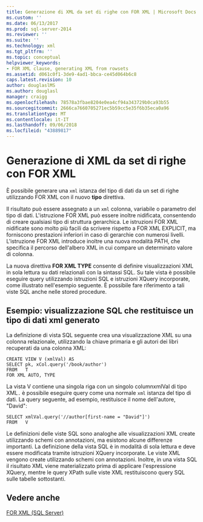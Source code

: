 ```yaml
---
title: Generazione di XML da set di righe con FOR XML | Microsoft Docs
ms.custom: ''
ms.date: 06/13/2017
ms.prod: sql-server-2014
ms.reviewer: ''
ms.suite: ''
ms.technology: xml
ms.tgt_pltfrm: ''
ms.topic: conceptual
helpviewer_keywords:
- FOR XML clause, generating XML from rowsets
ms.assetid: d061c0f1-3de9-4ad1-bbca-ce45d064b6c8
caps.latest.revision: 10
author: douglaslMS
ms.author: douglasl
manager: craigg
ms.openlocfilehash: 78578a3fbae8204e0ea4cf94a343729b0ca93b55
ms.sourcegitcommit: 2666ca7660705271ec5b59cc5e35f6b35eca0a96
ms.translationtype: MT
ms.contentlocale: it-IT
ms.lasthandoff: 09/06/2018
ms.locfileid: "43889817"
---
```

# <a name="generate-xml-from-rowsets-with-for-xml"></a>Generazione di XML da set di righe con FOR XML
  È possibile generare una `xml` istanza del tipo di dati da un set di righe utilizzando FOR XML con il nuovo **tipo** direttiva.  
  
 Il risultato può essere assegnato a un `xml` colonna, variabile o parametro del tipo di dati. L'istruzione FOR XML può essere inoltre nidificata, consentendo di creare qualsiasi tipo di struttura gerarchica. Le istruzioni FOR XML nidificate sono molto più facili da scrivere rispetto a FOR XML EXPLICIT, ma forniscono prestazioni inferiori in caso di gerarchie con numerosi livelli. L'istruzione FOR XML introduce inoltre una nuova modalità PATH, che specifica il percorso dell'albero XML in cui compare un determinato valore di colonna.  
  
 La nuova direttiva **FOR XML TYPE** consente di definire visualizzazioni XML in sola lettura su dati relazionali con la sintassi SQL. Su tale vista è possibile eseguire query utilizzando istruzioni SQL e istruzioni XQuery incorporate, come illustrato nell'esempio seguente. È possibile fare riferimento a tali viste SQL anche nelle stored procedure.  
  
## <a name="example-sql-view-returning-generated-xml-data-type"></a>Esempio: visualizzazione SQL che restituisce un tipo di dati xml generato  
 La definizione di vista SQL seguente crea una visualizzazione XML su una colonna relazionale, utilizzando la chiave primaria e gli autori dei libri recuperati da una colonna XML:  
  
```  
CREATE VIEW V (xmlVal) AS  
SELECT pk, xCol.query('/book/author')  
FROM   T  
FOR XML AUTO, TYPE  
```  
  
 La vista V contiene una singola riga con un singolo columnxmlVal di tipo XML`.` è possibile eseguire query come una normale `xml` istanza del tipo di dati. La query seguente, ad esempio, restituisce il nome dell'autore, "David":  
  
```  
SELECT xmlVal.query('//author[first-name = "David"]')  
FROM   V  
```  
  
 Le definizioni delle viste SQL sono analoghe alle visualizzazioni XML create utilizzando schemi con annotazioni, ma esistono alcune differenze importanti. La definizione della vista SQL è in modalità di sola lettura e deve essere modificata tramite istruzioni XQuery incorporate. Le viste XML vengono create utilizzando schemi con annotazioni. Inoltre, in una vista SQL il risultato XML viene materializzato prima di applicare l'espressione XQuery, mentre le query XPath sulle viste XML restituiscono query SQL sulle tabelle sottostanti.  
  
## <a name="see-also"></a>Vedere anche  
 [FOR XML &#40;SQL Server&#41;](for-xml-sql-server.md)  
  
  
